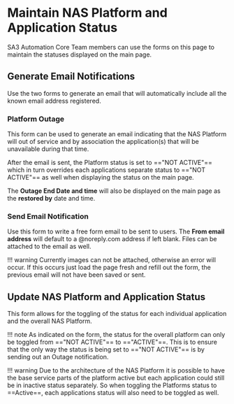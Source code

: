 # Maintain NAS Platform and Application Status
SA3 Automation Core Team members can use the forms on this page to maintain the statuses displayed on the main page.

## Generate Email Notifications
Use the two forms to generate an email that will automatically include all the known email address registered. 

### Platform Outage
This form can be used to generate an email indicating that the NAS Platform will out of service and by association the application(s) that will be unavailable during that time.

After the email is sent, the Platform status is set to =="NOT ACTIVE"== which in turn overrides each applications separate status to =="NOT ACTIVE"== as well when displaying the status on the main page.

The **Outage End Date and time** will also be displayed on the main page as the **restored by** date and time.

### Send Email Notification
Use this form to write a free form email to be sent to users. The **From email address** will default to a @noreply.com address if left blank. Files can be attached to the email as well.

!!! warning
    Currently images can not be attached, otherwise an error will occur. If this occurs just load the page fresh and refill out the form, the previous email will not have been saved or sent. 

## Update NAS Platform and Application Status
This form allows for the toggling of the status for each individual application and the overall NAS Platform.

!!! note
    As indicated on the form, the status for the overall platform can only be toggled from =="NOT ACTIVE"== to =="ACTIVE"==. This is to ensure that the only way the status is being set to =="NOT ACTIVE"== is by sending out an Outage notification.

!!! warning
    Due to the architecture of the NAS Platform it is possible to have the base service parts of the platform active but each application could still be in inactive status separately. So when toggling the Platforms status to ==Active==, each applications status will also need to be toggled as well.
